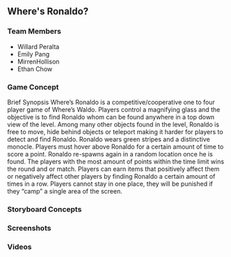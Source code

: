 ## Where's Ronaldo?

### Team Members

- Willard Peralta
- Emily Pang
- MirrenHollison
- Ethan Chow

### Game Concept

Brief Synopsis
	Where’s Ronaldo is a competitive/cooperative one to four player game of Where’s Waldo. Players control a magnifying glass and the objective is to find Ronaldo whom can be found anywhere in a top down view of the level. Among many other objects found in the level, Ronaldo is free to move, hide behind objects or teleport making it harder for players to detect and find Ronaldo. Ronaldo wears green stripes and a distinctive monocle. Players must hover above Ronaldo for a certain amount of time to score a point. Ronaldo re-spawns again in a random location once he is found. The players with the most amount of points within the time limit wins the round and or match. Players can earn items that positively affect them or negatively affect other players by finding Ronaldo a certain amount of times in a row. Players cannot stay in one place, they will be punished if they “camp” a single area of the screen. 

### Storyboard Concepts


### Screenshots


### Videos



